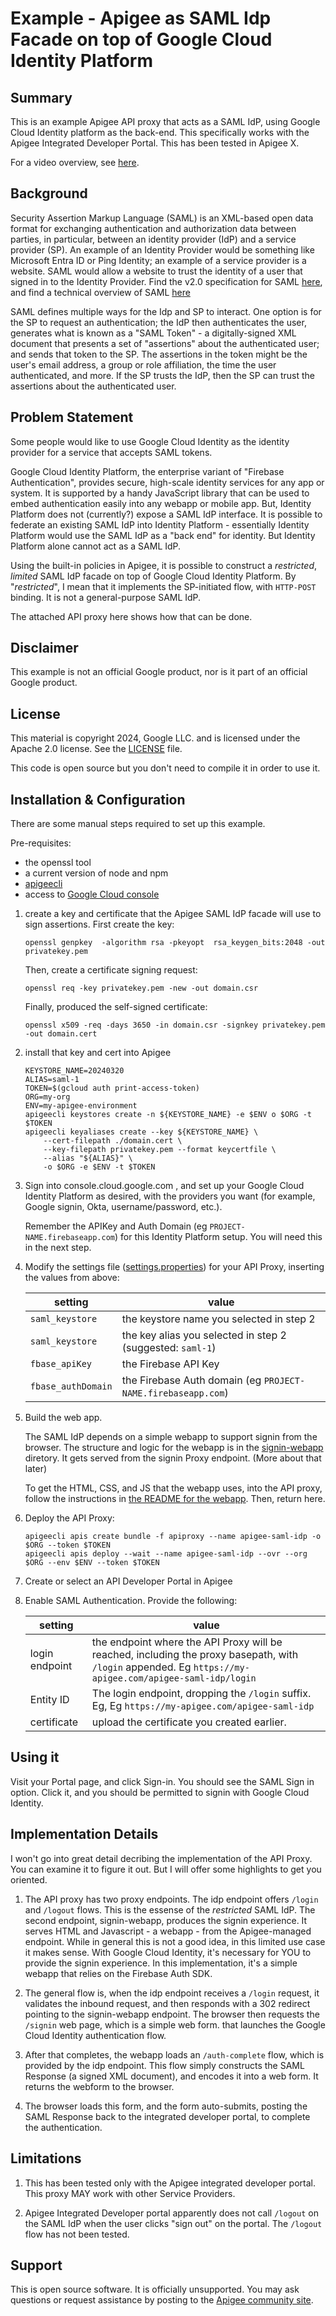 # Example - Apigee as SAML Idp Facade on top of Google Cloud Identity Platform

## Summary

This is an example Apigee API proxy that acts as a SAML IdP, using Google Cloud
Identity platform as the back-end. This specifically works with the Apigee
Integrated Developer Portal.  This has been tested in Apigee X.

For a video overview, see [here](https://youtu.be/O5oDMCbIT0I).

## Background

Security Assertion Markup Language (SAML) is an XML-based open data format for
exchanging authentication and authorization data between parties, in particular,
between an identity provider (IdP) and a service provider (SP). An example of an
Identity Provider would be something like Microsoft Entra ID or Ping Identity; an
example of a service provider is a website. SAML would allow a website to trust
the identity of a user that signed in to the Identity Provider. Find the v2.0
specification for SAML
[here](https://docs.oasis-open.org/security/saml/v2.0/saml-core-2.0-os.pdf), and
find a technical overview of SAML
[here](https://docs.oasis-open.org/security/saml/Post2.0/sstc-saml-tech-overview-2.0.html)

SAML defines multiple ways for the Idp and SP to interact. One option is for the
SP to request an authentication; the IdP then authenticates the user, generates
what is known as a "SAML Token" - a digitally-signed XML document that presents a
set of "assertions" about the authenticated user; and sends that token to the SP.
The assertions in the token might be the user's email address, a group or role
affiliation, the time the user authenticated, and more. If the SP trusts the IdP,
then the SP can trust the assertions about the authenticated user.

## Problem Statement

Some people would like to use Google Cloud Identity as the identity provider for a
service that accepts SAML tokens.

Google Cloud Identity Platform, the enterprise variant of "Firebase
Authentication", provides secure, high-scale identity services for any app or
system. It is supported by a handy JavaScript library that can be used to embed
authentication easily into any webapp or mobile app. But, Identity Platform does
not (currently?) expose a SAML IdP interface. It is possible to federate an
existing SAML IdP into Identity Platform - essentially Identity Platform would use
the SAML IdP as a "back end" for identity. But Identity Platform alone cannot act
as a SAML IdP.

Using the built-in policies in Apigee, it is possible to construct a _restricted_, _limited_ SAML IdP
facade on top of Google Cloud Identity Platform. By "_restricted_", I mean that it implements the SP-initiated flow, with `HTTP-POST` binding.  It is not a general-purpose SAML IdP.

The attached API proxy here shows how that can be done.

## Disclaimer

This example is not an official Google product, nor is it part of an official Google product.

## License

This material is copyright 2024, Google LLC.
and is licensed under the Apache 2.0 license. See the [LICENSE](LICENSE) file.

This code is open source but you don't need to compile it in order to use it.

## Installation & Configuration

There are some manual steps required to set up this example.

Pre-requisites:

* the openssl tool
* a current version of node and npm
* [apigeecli](https://github.com/apigee/apigeecli/blob/main/docs/apigeecli.md)
* access to [Google Cloud console](https://console.cloud.google.com)


1. create a key and certificate that the Apigee SAML IdP facade will use to sign assertions.
   First create the key:
   ```
   openssl genpkey  -algorithm rsa -pkeyopt  rsa_keygen_bits:2048 -out privatekey.pem
   ```

   Then, create a certificate signing request:
   ```
   openssl req -key privatekey.pem -new -out domain.csr
   ```
   Finally, produced the self-signed certificate:
   ```
   openssl x509 -req -days 3650 -in domain.csr -signkey privatekey.pem -out domain.cert
   ```


2. install that key and cert into Apigee
   ```
   KEYSTORE_NAME=20240320
   ALIAS=saml-1
   TOKEN=$(gcloud auth print-access-token)
   ORG=my-org
   ENV=my-apigee-environment
   apigeecli keystores create -n ${KEYSTORE_NAME} -e $ENV o $ORG -t $TOKEN
   apigeecli keyaliases create --key ${KEYSTORE_NAME} \
       --cert-filepath ./domain.cert \
       --key-filepath privatekey.pem --format keycertfile \
       --alias "${ALIAS}" \
       -o $ORG -e $ENV -t $TOKEN
   ```

3. Sign into console.cloud.google.com , and set up your Google Cloud Identity
   Platform as desired, with the providers you want (for example, Google signin,
   Okta, username/password, etc.).

   Remember the APIKey and Auth Domain (eg `PROJECT-NAME.firebaseapp.com`) for
   this Identity Platform setup.  You will need this in the next step.


4. Modify the settings file
   ([settings.properties](./apiproxy/resources/properties/settings.properties))
   for your API Proxy, inserting the values from above:

   | setting |  value |
   | ------ | ------ |
   | `saml_keystore` | the keystore name you selected in step 2 |
   | `saml_keystore` | the key alias you selected in step 2 (suggested: `saml-1`) |
   | `fbase_apiKey`  | the Firebase API Key |
   | `fbase_authDomain`  | the Firebase Auth domain (eg `PROJECT-NAME.firebaseapp.com`) |


5. Build the web app.

   The SAML IdP depends on a simple webapp to support signin from the browser. The
   structure and logic for the webapp is in the [signin-webapp](./signin-webapp)
   diretory. It gets served from the signin Proxy endpoint. (More about that
   later)

   To get the HTML, CSS, and JS that the webapp uses, into the API proxy,
   follow the instructions in [the README for the webapp](./signin-webapp/README.md).
   Then, return here.


5. Deploy the API Proxy:
   ```
   apigeecli apis create bundle -f apiproxy --name apigee-saml-idp -o $ORG --token $TOKEN
   apigeecli apis deploy --wait --name apigee-saml-idp --ovr --org $ORG --env $ENV --token $TOKEN
   ```

6. Create or select an API Developer Portal in Apigee

7. Enable SAML Authentication. Provide the following:

   | setting |  value |
   | ------ | ------ |
   | login endpoint | the endpoint where the API Proxy will be reached, including the proxy basepath, with `/login` appended.  Eg `https://my-apigee.com/apigee-saml-idp/login` |
   | Entity ID | The login endpoint, dropping the `/login` suffix.  Eg,  Eg `https://my-apigee.com/apigee-saml-idp` |
   | certificate  | upload the certificate you created earlier. |


## Using it

Visit your Portal page, and click Sign-in.  You should see the SAML Sign in option.
Click it, and you should be permitted to signin with Google Cloud Identity.


## Implementation Details

I won't go into great detail decribing the implementation of the API Proxy. You
can examine it to figure it out.  But I will offer some highlights to get you
oriented.

1. The API proxy has two proxy endpoints. The idp endpoint offers `/login` and
   `/logout` flows. This is the essense of the _restricted_ SAML IdP. The second
   endpoint, signin-webapp, produces the signin experience. It serves HTML and
   Javascript - a webapp - from the Apigee-managed endpoint. While in general this
   is not a good idea, in this limited use case it makes sense. With Google Cloud
   Identity, it's necessary for YOU to provide the signin experience. In this
   implementation, it's a simple webapp that relies on the Firebase Auth SDK.

2. The general flow is, when the idp endpoint receives a `/login` request, it
   validates the inbound request, and then responds with a 302 redirect pointing
   to the signin-webapp endpoint. The browser then requests the `/signin` web
   page, which is a simple web form. that launches the Google Cloud Identity
   authentication flow.

3. After that completes, the webapp loads an `/auth-complete` flow, which is
   provided by the idp endpoint.  This flow simply constructs the SAML Response (a
   signed XML document), and encodes it into a web form. It returns the webform to
   the browser.

4. The browser loads this form, and the form auto-submits, posting the SAML
   Response back to the integrated developer portal, to complete the
   authentication.


## Limitations

1. This has been tested only with the Apigee integrated developer portal.  This
   proxy MAY work with other Service Providers.

2. Apigee Integrated Developer portal apparently does not call `/logout` on the
   SAML IdP when the user clicks "sign out" on the portal. The `/logout` flow has
   not been tested.


## Support

This is open source software. It is officially unsupported. You may ask
questions or request assistance by posting to the [Apigee community
site](https://www.googlecloudcommunity.com/gc/Apigee/bd-p/cloud-apigee).
